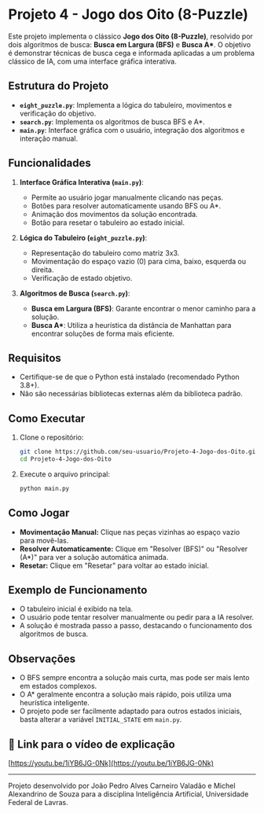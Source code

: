 # Projeto 4 - Jogo dos Oito (8-Puzzle)

Este projeto implementa o clássico **Jogo dos Oito (8-Puzzle)**, resolvido por dois algoritmos de busca: **Busca em Largura (BFS)** e **Busca A\***. O objetivo é demonstrar técnicas de busca cega e informada aplicadas a um problema clássico de IA, com uma interface gráfica interativa.

## Estrutura do Projeto

- **`eight_puzzle.py`**: Implementa a lógica do tabuleiro, movimentos e verificação do objetivo.
- **`search.py`**: Implementa os algoritmos de busca BFS e A\*.
- **`main.py`**: Interface gráfica com o usuário, integração dos algoritmos e interação manual.

## Funcionalidades

1. **Interface Gráfica Interativa (`main.py`)**:

   - Permite ao usuário jogar manualmente clicando nas peças.
   - Botões para resolver automaticamente usando BFS ou A\*.
   - Animação dos movimentos da solução encontrada.
   - Botão para resetar o tabuleiro ao estado inicial.

2. **Lógica do Tabuleiro (`eight_puzzle.py`)**:

   - Representação do tabuleiro como matriz 3x3.
   - Movimentação do espaço vazio (0) para cima, baixo, esquerda ou direita.
   - Verificação de estado objetivo.

3. **Algoritmos de Busca (`search.py`)**:
   - **Busca em Largura (BFS)**: Garante encontrar o menor caminho para a solução.
   - **Busca A\***: Utiliza a heurística da distância de Manhattan para encontrar soluções de forma mais eficiente.

## Requisitos

- Certifique-se de que o Python está instalado (recomendado Python 3.8+).  
- Não são necessárias bibliotecas externas além da biblioteca padrão.

## Como Executar

1. Clone o repositório:

   ```bash
   git clone https://github.com/seu-usuario/Projeto-4-Jogo-dos-Oito.git
   cd Projeto-4-Jogo-dos-Oito
   ```

2. Execute o arquivo principal:
   ```bash
   python main.py
   ```

## Como Jogar

- **Movimentação Manual:** Clique nas peças vizinhas ao espaço vazio para movê-las.
- **Resolver Automaticamente:** Clique em "Resolver (BFS)" ou "Resolver (A\*)" para ver a solução automática animada.
- **Resetar:** Clique em "Resetar" para voltar ao estado inicial.

## Exemplo de Funcionamento

- O tabuleiro inicial é exibido na tela.
- O usuário pode tentar resolver manualmente ou pedir para a IA resolver.
- A solução é mostrada passo a passo, destacando o funcionamento dos algoritmos de busca.

## Observações

- O BFS sempre encontra a solução mais curta, mas pode ser mais lento em estados complexos.
- O A\* geralmente encontra a solução mais rápido, pois utiliza uma heurística inteligente.
- O projeto pode ser facilmente adaptado para outros estados iniciais, basta alterar a variável `INITIAL_STATE` em `main.py`.

## 🔗 Link para o vídeo de explicação

[https://youtu.be/1iYB6JG-0Nk](https://youtu.be/1iYB6JG-0Nk)

---

Projeto desenvolvido por João Pedro Alves Carneiro Valadão e Michel Alexandrino de Souza para a disciplina Inteligência Artificial, Universidade Federal de Lavras.
